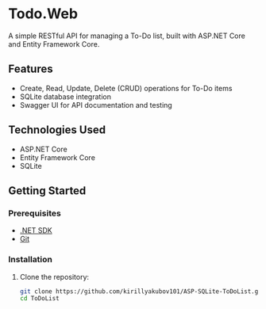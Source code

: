 # Todo.Web
A simple RESTful API for managing a To-Do list, built with ASP.NET Core and Entity Framework Core.

## Features

- Create, Read, Update, Delete (CRUD) operations for To-Do items
- SQLite database integration
- Swagger UI for API documentation and testing

## Technologies Used

- ASP.NET Core
- Entity Framework Core
- SQLite

## Getting Started

### Prerequisites

- [.NET SDK](https://dotnet.microsoft.com/download)
- [Git](https://git-scm.com/)

### Installation

1. Clone the repository:
   ```bash
   git clone https://github.com/kirillyakubov101/ASP-SQLite-ToDoList.git
   cd ToDoList
